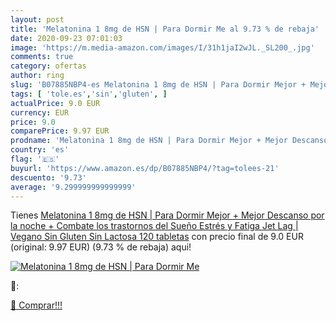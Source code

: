 ```yaml
---
layout: post
title: 'Melatonina 1 8mg de HSN | Para Dormir Me al 9.73 % de rebaja'
date: 2020-09-23 07:01:03
image: 'https://m.media-amazon.com/images/I/31h1jaI2wJL._SL200_.jpg'
comments: true
category: ofertas
author: ring
slug: 'B07885NBP4-es Melatonina 1 8mg de HSN | Para Dormir Mejor + Mejor...'
tags: [ 'tole.es','sin','gluten', ]
actualPrice: 9.0 EUR
currency: EUR
price: 9.0
comparePrice: 9.97 EUR
prodname: 'Melatonina 1 8mg de HSN | Para Dormir Mejor + Mejor Descanso por la noche + Combate los trastornos del Sueño  Estrés y Fatiga  Jet Lag | Vegano  Sin Gluten  Sin Lactosa  120 tabletas'
country: 'es'
flag: '🇪🇸'
buyurl: 'https://www.amazon.es/dp/B07885NBP4/?tag=tolees-21'
descuento: '9.73'
average: '9.299999999999999'
---
```


Tienes [Melatonina 1 8mg de HSN | Para Dormir Mejor + Mejor Descanso por la noche + Combate los trastornos del Sueño  Estrés y Fatiga  Jet Lag | Vegano  Sin Gluten  Sin Lactosa  120 tabletas](https://www.amazon.es/dp/B07885NBP4/?tag=tolees-21) con precio final de  9.0 EUR (original: 9.97 EUR) (9.73 %  de rebaja) aqui!

[![Melatonina 1 8mg de HSN | Para Dormir Me](https://m.media-amazon.com/images/I/31h1jaI2wJL._SL200_.jpg)](https://www.amazon.es/dp/B07885NBP4/?tag=tolees-21)

🔎:


[🛒 Comprar!!!](https://www.amazon.es/dp/B07885NBP4/?tag=tolees-21)
